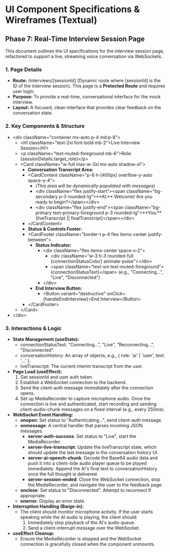 # **UI Component Specifications & Wireframes (Textual)**

## **Phase 7: Real-Time Interview Session Page**

This document outlines the UI specifications for the interview session page, refactored to support a live, streaming voice conversation via WebSockets.

### **1\. Page Details**

- **Route:** /interviews/\[sessionId\] (Dynamic route where \[sessionId\] is the ID of the interview session). This page is a **Protected Route** and requires user login.
- **Purpose:** To provide a real-time, conversational interface for the mock interview.
- **Layout:** A focused, clean interface that provides clear feedback on the conversation state.

### **2\. Key Components & Structure**

- \<div className="container mx-auto p-4 md:p-8"\>
  - \<h1 className="text-2xl font-bold mb-2"\>Live Interview Session\</h1\>
  - \<p className="text-muted-foreground mb-6"\>Role: {sessionDetails.target_role}\</p\>
  - \<Card className="w-full max-w-3xl mx-auto shadow-xl"\>
    - **Conversation Transcript Area:**
    - \<CardContent className="p-6 h-\[400px\] overflow-y-auto space-y-4"\>
      - _(This area will be dynamically populated with messages)_
      - \<div className="flex justify-start"\>\<span className="bg-secondary p-3 rounded-lg"\>\*\*AI:\*\* Welcome\! Are you ready to begin?\</span\>\</div\>
      - \<div className="flex justify-end"\>\<span className="bg-primary text-primary-foreground p-3 rounded-lg"\>\*\*You:\*\* {liveTranscript || finalTranscript}\</span\>\</div\>
    - \</CardContent\>
    - **Status & Controls Footer:**
    - \<CardFooter className="border-t p-4 flex items-center justify-between"\>
      - **Status Indicator:**
        - \<div className="flex items-center space-x-2"\>
          - \<div className="w-3 h-3 rounded-full {connectionStatusColor} animate-pulse"\>\</div\>
          - \<span className="text-sm text-muted-foreground"\>{connectionStatusText}\</span\> (e.g., "Connecting...", "Live", "Disconnected")
        - \</div\>
      - **End Interview Button:**
        - \<Button variant="destructive" onClick={handleEndInterview}\>End Interview\</Button\>
    - \</CardFooter\>
  - \</Card\>
- \</div\>

### **3\. Interactions & Logic**

- **State Management (useState):**
  - connectionStatusText: "Connecting...", "Live", "Reconnecting...", "Disconnected".
  - conversationHistory: An array of objects, e.g., { role: 'ai' | 'user', text: '...' }.
  - liveTranscript: The current interim transcript from the user.
- **Page Load (useEffect):**
  1. Get sessionId and user auth token.
  2. Establish a WebSocket connection to the backend.
  3. Send the client-auth message immediately after the connection opens.
  4. Set up MediaRecorder to capture microphone audio. Once the connection is live and authenticated, start recording and sending client-audio-chunk messages on a fixed interval (e.g., every 250ms).
- **WebSocket Event Handling:**
  - **onopen**: Set status to "Authenticating...", send client-auth message.
  - **onmessage**: A central handler that parses incoming JSON messages.
    - **server-auth-success**: Set status to "Live", start the MediaRecorder.
    - **server-live-transcript**: Update the liveTranscript state, which should update the last message in the conversation history UI.
    - **server-ai-speech-chunk**: Decode the Base64 audio data and push it into a client-side audio player queue to be played immediately. Append the AI's final text to conversationHistory once the full thought is delivered.
    - **server-session-ended**: Close the WebSocket connection, stop the MediaRecorder, and navigate the user to the feedback page.
  - **onclose**: Set status to "Disconnected". Attempt to reconnect if appropriate.
  - **onerror**: Display an error state.
- **Interruption Handling (Barge-in):**
  - The client should monitor microphone activity. If the user starts speaking while the AI audio is playing, the client should:
    1. Immediately stop playback of the AI's audio queue.
    2. Send a client-interrupt message over the WebSocket.
- **useEffect Cleanup:**
  - Ensure the MediaRecorder is stopped and the WebSocket connection is gracefully closed when the component unmounts.
